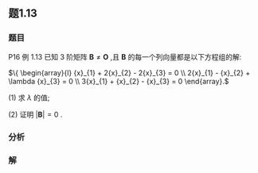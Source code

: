 ## 题1.13
### 题目
P16 例 1.13 已知 3 阶矩阵 $\mathbf{B} \neq  \mathbf{O}$ ,且 $\mathbf{B}$ 的每一个列向量都是以下方程组的解:

$\{  \begin{array}{l} {x}_{1} + 2{x}_{2} - 2{x}_{3} = 0 \\  2{x}_{1} - {x}_{2} + \lambda {x}_{3} = 0 \\  3{x}_{1} + {x}_{2} - {x}_{3} = 0 \end{array}.$

(1) 求 $\lambda$ 的值;

(2) 证明 $| \mathbf{B}|  = 0$ .
### 分析

### 解